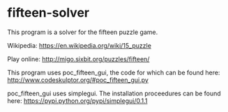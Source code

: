 # fifteen-solver
This program is a solver for the fifteen puzzle game.

Wikipedia: https://en.wikipedia.org/wiki/15_puzzle

Play online: http://migo.sixbit.org/puzzles/fifteen/

This program uses poc_fifteen_gui, the code for which can be found here: http://www.codeskulptor.org/#poc_fifteen_gui.py

poc_fifteen_gui uses simplegui. The installation proceedures can be found here: https://pypi.python.org/pypi/simplegui/0.1.1
